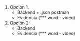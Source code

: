 1. Opción 1. 
    - Backend + .json postman
    - Evidencia (*** word - video)
2. Opción 2: 
    - Backend
    - Evidencia (*** word - video)

